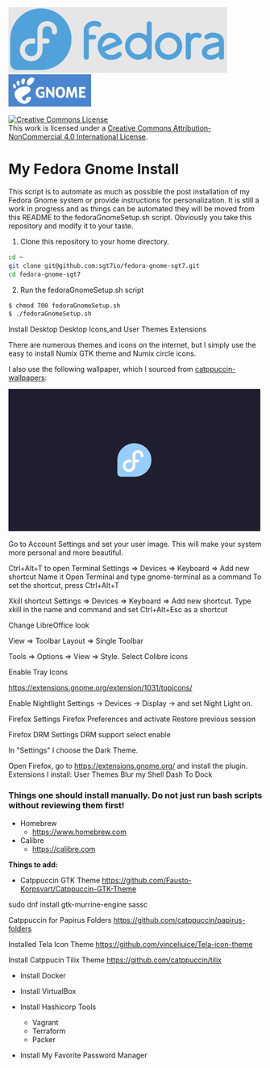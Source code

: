 ![Fedora Logo](images/fedora.png) ![Gnome Logo](images/gnome.png)

<a rel="license" href="http://creativecommons.org/licenses/by-nc/4.0/"><img alt="Creative Commons License" style="border-width:0" src="https://i.creativecommons.org/l/by-nc/4.0/88x31.png" /></a><br />This work is licensed under a <a rel="license" href="http://creativecommons.org/licenses/by-nc/4.0/">Creative Commons Attribution-NonCommercial 4.0 International License</a>.

# My Fedora Gnome Install

This script is to automate as much as possible the post installation of my Fedora Gnome system or provide instructions for personalization. It is still a work in progress and as things can be automated they will be moved from this README to the fedoraGnomeSetup.sh script. Obviously you take this repository and modify it to your taste.

1. Clone this repository to your home directory.

```bash
cd ~
git clone git@github.com:sgt7io/fedora-gnome-sgt7.git
cd fedora-gnome-sgt7
```

2. Run the fedoraGnomeSetup.sh script

```bash
$ chmod 700 fedoraGnomeSetup.sh
$ ./fedoraGnomeSetup.sh
```

Install Desktop Desktop Icons,and User Themes Extensions

There are numerous themes and icons on the internet, but I simply use the
easy to install Numix GTK theme and Numix circle icons.

I also use the following wallpaper, which I sourced from [catppuccin-wallpapers](https://github.com/zhichaoh/catppuccin-wallpapers "Fedora Black 4k Wallpaper"):

![Fedora Black 4k Wallpaper](images/fedora-black-4k-preview.png)

Go to Account Settings and set your user image. This will make your system more personal and more beautiful.

Ctrl+Alt+T to open Terminal
Settings => Devices => Keyboard => Add new shortcut
Name it Open Terminal and type gnome-terminal as a command
To set the shortcut, press Ctrl+Alt+T

Xkill shortcut
Settings => Devices => Keyboard => Add new shortcut.
Type xkill in the name and command and set Ctrl+Alt+Esc as a shortcut

Change LibreOffice look

View => Toolbar Layout => Single Toolbar

Tools => Options => View => Style. Select Colibre icons

Enable Tray Icons

https://extensions.gnome.org/extension/1031/topicons/

Enable Nightlight
Settings → Devices → Display → and set Night Light on.

Firefox Settings
Firefox Preferences and activate Restore previous session

Firefox DRM Settings
DRM support select enable

In "Settings" I choose the Dark Theme.

Open Firefox, go to https://extensions.gnome.org/ and install the plugin.
Extensions I install:
User Themes
Blur my Shell
Dash To Dock

### Things one should install manually. Do not just run bash scripts without reviewing them first!

- Homebrew
    - https://www.homebrew.com
- Calibre
    - https://calibre.com

**Things to add:**

- Catppuccin GTK Theme
https://github.com/Fausto-Korpsvart/Catppuccin-GTK-Theme

sudo dnf install gtk-murrine-engine sassc

Catppuccin for Papirus Folders 
https://github.com/catppuccin/papirus-folders

Installed Tela Icon Theme
https://github.com/vinceliuice/Tela-icon-theme

Install Catppucin Tilix Theme
https://github.com/catppuccin/tilix



- Install Docker

- Install VirtualBox

- Install Hashicorp Tools
    - Vagrant
    - Terraform
    - Packer

- Install My Favorite Password Manager
